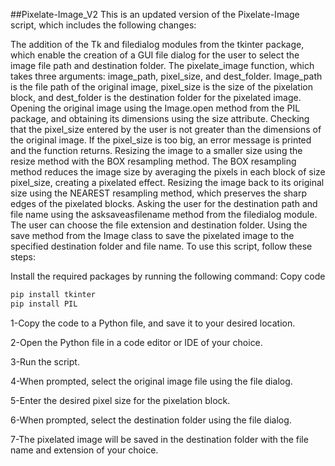 ##Pixelate-Image_V2
This is an updated version of the Pixelate-Image script, which includes the following changes:

The addition of the Tk and filedialog modules from the tkinter package, which enable the creation of a GUI file dialog for the user to select the image file path and destination folder.
The pixelate_image function, which takes three arguments: image_path, pixel_size, and dest_folder. Image_path is the file path of the original image, pixel_size is the size of the pixelation block, and dest_folder is the destination folder for the pixelated image.
Opening the original image using the Image.open method from the PIL package, and obtaining its dimensions using the size attribute.
Checking that the pixel_size entered by the user is not greater than the dimensions of the original image. If the pixel_size is too big, an error message is printed and the function returns.
Resizing the image to a smaller size using the resize method with the BOX resampling method. The BOX resampling method reduces the image size by averaging the pixels in each block of size pixel_size, creating a pixelated effect.
Resizing the image back to its original size using the NEAREST resampling method, which preserves the sharp edges of the pixelated blocks.
Asking the user for the destination path and file name using the asksaveasfilename method from the filedialog module. The user can choose the file extension and destination folder.
Using the save method from the Image class to save the pixelated image to the specified destination folder and file name.
To use this script, follow these steps:

Install the required packages by running the following command:
Copy code
```python
pip install tkinter
pip install PIL
```
1-Copy the code to a Python file, and save it to your desired location.

2-Open the Python file in a code editor or IDE of your choice.

3-Run the script.

4-When prompted, select the original image file using the file dialog.

5-Enter the desired pixel size for the pixelation block.

6-When prompted, select the destination folder using the file dialog.

7-The pixelated image will be saved in the destination folder with the file name and extension of your choice.
